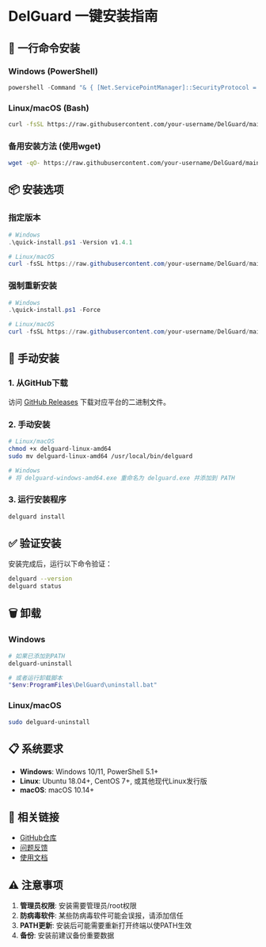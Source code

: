 # DelGuard 一键安装指南

## 🚀 一行命令安装

### Windows (PowerShell)
```powershell
powershell -Command "& { [Net.ServicePointManager]::SecurityProtocol = [Net.SecurityProtocolType]::Tls12; Invoke-WebRequest -Uri 'https://raw.githubusercontent.com/your-username/DelGuard/main/scripts/quick-install.ps1' -OutFile 'quick-install.ps1'; .\quick-install.ps1 }"
```

### Linux/macOS (Bash)
```bash
curl -fsSL https://raw.githubusercontent.com/your-username/DelGuard/main/scripts/quick-install.sh | sudo bash
```

### 备用安装方法 (使用wget)
```bash
wget -qO- https://raw.githubusercontent.com/your-username/DelGuard/main/scripts/quick-install.sh | sudo bash
```

## 📦 安装选项

### 指定版本
```powershell
# Windows
.\quick-install.ps1 -Version v1.4.1

# Linux/macOS
curl -fsSL https://raw.githubusercontent.com/your-username/DelGuard/main/scripts/quick-install.sh | sudo bash -s -- --version v1.4.1
```

### 强制重新安装
```powershell
# Windows
.\quick-install.ps1 -Force

# Linux/macOS
curl -fsSL https://raw.githubusercontent.com/your-username/DelGuard/main/scripts/quick-install.sh | sudo bash -s -- --force
```

## 🔧 手动安装

### 1. 从GitHub下载
访问 [GitHub Releases](https://github.com/your-username/DelGuard/releases) 下载对应平台的二进制文件。

### 2. 手动安装
```bash
# Linux/macOS
chmod +x delguard-linux-amd64
sudo mv delguard-linux-amd64 /usr/local/bin/delguard

# Windows
# 将 delguard-windows-amd64.exe 重命名为 delguard.exe 并添加到 PATH
```

### 3. 运行安装程序
```bash
delguard install
```

## ✅ 验证安装

安装完成后，运行以下命令验证：

```bash
delguard --version
delguard status
```

## 🗑️ 卸载

### Windows
```powershell
# 如果已添加到PATH
delguard-uninstall

# 或者运行卸载脚本
"$env:ProgramFiles\DelGuard\uninstall.bat"
```

### Linux/macOS
```bash
sudo delguard-uninstall
```

## 📋 系统要求

- **Windows**: Windows 10/11, PowerShell 5.1+
- **Linux**: Ubuntu 18.04+, CentOS 7+, 或其他现代Linux发行版
- **macOS**: macOS 10.14+

## 🔗 相关链接

- [GitHub仓库](https://github.com/your-username/DelGuard)
- [问题反馈](https://github.com/your-username/DelGuard/issues)
- [使用文档](README.md)

## ⚠️ 注意事项

1. **管理员权限**: 安装需要管理员/root权限
2. **防病毒软件**: 某些防病毒软件可能会误报，请添加信任
3. **PATH更新**: 安装后可能需要重新打开终端以使PATH生效
4. **备份**: 安装前建议备份重要数据